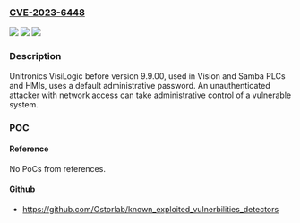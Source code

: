 ### [CVE-2023-6448](https://cve.mitre.org/cgi-bin/cvename.cgi?name=CVE-2023-6448)
![](https://img.shields.io/static/v1?label=Product&message=VisiLogic&color=blue)
![](https://img.shields.io/static/v1?label=Version&message=0%3C%209.9.00%20&color=brighgreen)
![](https://img.shields.io/static/v1?label=Vulnerability&message=CWE-1188%20Insecure%20Default%20Initialization%20of%20Resource&color=brighgreen)

### Description

Unitronics VisiLogic before version 9.9.00, used in Vision and Samba PLCs and HMIs, uses a default administrative password. An unauthenticated attacker with network access can take administrative control of a vulnerable system.

### POC

#### Reference
No PoCs from references.

#### Github
- https://github.com/Ostorlab/known_exploited_vulnerbilities_detectors

